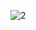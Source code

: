 ![2](https://github.com/cyber-robot1/Mastering-4-critical-SKILLS-using-CPP-17-course/assets/76911827/46cbe8d5-c312-49f6-9163-b8c31a05c733)
